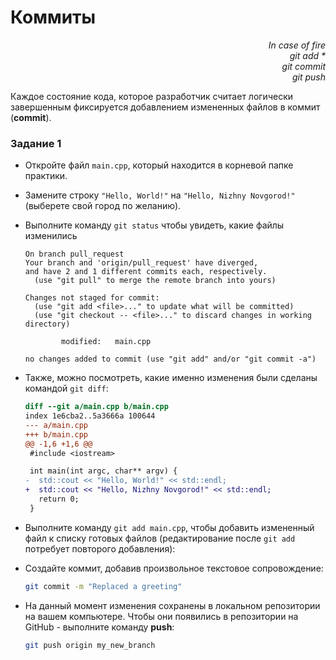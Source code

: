 # Коммиты

<p style='text-align: right;'>
<i>In case of fire<br>
git add &ast;<br>
git commit<br>
git push<br></i>
</p>


Каждое состояние кода, которое разработчик считает логически завершенным фиксируется
добавлением измененных файлов в коммит (**commit**).

### Задание 1

* Откройте файл `main.cpp`, который находится в корневой папке практики.
* Замените строку `"Hello, World!"` на `"Hello, Nizhny Novgorod!"` (выберете свой город по желанию).
* Выполните команду `git status` чтобы увидеть, какие файлы изменились

  ```
  On branch pull_request
  Your branch and 'origin/pull_request' have diverged,
  and have 2 and 1 different commits each, respectively.
    (use "git pull" to merge the remote branch into yours)

  Changes not staged for commit:
    (use "git add <file>..." to update what will be committed)
    (use "git checkout -- <file>..." to discard changes in working directory)

          modified:   main.cpp

  no changes added to commit (use "git add" and/or "git commit -a")
  ```

* Также, можно посмотреть, какие именно изменения были сделаны командой `git diff`:

  ```patch
  diff --git a/main.cpp b/main.cpp
  index 1e6cba2..5a3666a 100644
  --- a/main.cpp
  +++ b/main.cpp
  @@ -1,6 +1,6 @@
   #include <iostream>

   int main(int argc, char** argv) {
  -  std::cout << "Hello, World!" << std::endl;
  +  std::cout << "Hello, Nizhny Novgorod!" << std::endl;
     return 0;
   }
  ```

* Выполните команду `git add main.cpp`, чтобы добавить измененный файл к списку готовых файлов (редактирование после `git add` потребует повторого добавления):
* Создайте коммит, добавив произвольное текстовое сопровождение:

  ```bash
  git commit -m "Replaced a greeting"
  ```

* На данный момент изменения сохранены в локальном репозитории на вашем компьютере.
Чтобы они появились в репозитории на GitHub - выполните команду **push**:

  ```bash
  git push origin my_new_branch
  ```
